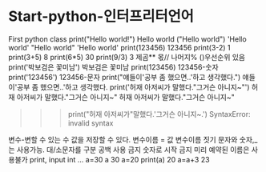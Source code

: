 # Start-python-인터프리터언어
First python class
print("Hello world!")
Hello world
("Hello world")
'Hello world'
"Hello world"
'Hello world'
print(123456)
123456
print(3-2)
1
print(3+5)
8
print(6*5)
30
print(9/3)
3
제곰** 몫// 나머지% ()우선순위 있음
print('박보검은 꽃미남')
박보검은 꽃미남
print(123456)
123456-숫자
print('123456')
123456-문자
print("얘들이'공부 좀 했으면..'하고 생각했다.")
얘들이'공부 좀 했으면..'하고 생각했다.
print('허재 아저씨가 말했다."그거슨 아니지~"')
허재 아저씨가 말했다."그거슨 아니지~"
허재 아저씨가 말했다."그거슨 아니지~"
>>> print("허재 아저씨가"말했다.'그거슨 아니지~.')
SyntaxError: invalid syntax

변수-변할 수 있는 수 값을 저장할 수 있다.
변수이름 = 값
변수이름 짓기
문자와 숫자,_는 사용가능.
대/소문자를 구분
공백 사용 금지
숫자로 시작 금지
미리 예약된 이름은 사용불가 print, input int ...
a=30
a
30
a=20
print(a)
20
a=a+3
23

